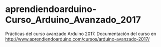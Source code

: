 # aprendiendoarduino-Curso_Arduino_Avanzado_2017
Prácticas del curso avanzado Arduino 2017. Documentación del curso en http://www.aprendiendoarduino.com/cursos/arduino-avanzado-2017/
